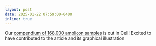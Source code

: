 ```yaml
---
layout: post
date: 2025-01-22 07:59:00-0400
inline: true
---
```


Our [compendium of 168,000 amplicon samples](https://www.sciencedirect.com/science/article/pii/S0092867424014302) is out in Cell! Excited to have contributed to the article and its graphical illustration
